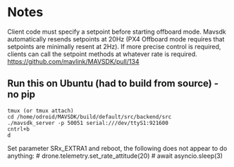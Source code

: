 # Notes

Client code must specify a setpoint before starting offboard mode.
Mavsdk automatically resends setpoints at 20Hz (PX4 Offboard mode requires that setpoints are minimally resent at 2Hz). If more precise control is required, clients can call the setpoint methods at whatever rate is required.
https://github.com/mavlink/MAVSDK/pull/134


## Run this on Ubuntu (had to build from source) - no pip
```
tmux (or tmux attach)
cd /home/odroid/MAVSDK/build/default/src/backend/src
./mavsdk_server -p 50051 serial:///dev/ttyS1:921600
cntrl+b 
d
```


Set parameter SRx_EXTRA1 and reboot, the following does not appear to do anything:
    # drone.telemetry.set_rate_attitude(20)
    # await asyncio.sleep(3)